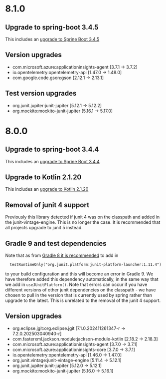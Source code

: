 # 8.1.0

## Upgrade to spring-boot 3.4.5

This includes an [upgrade to Sprine Boot 3.4.5](https://github.com/spring-projects/spring-boot/releases/tag/v3.4.5)

## Version upgrades
 - com.microsoft.azure:applicationinsights-agent [3.7.1 -> 3.7.2]
 - io.opentelemetry:opentelemetry-api [1.47.0 -> 1.48.0]
 - com.google.code.gson:gson [2.12.1 -> 2.13.1]

## Test version upgrades
 - org.junit.jupiter:junit-jupiter [5.12.1 -> 5.12.2]
 - org.mockito:mockito-junit-jupiter [5.16.1 -> 5.17.0]

# 8.0.0

## Upgrade to spring-boot 3.4.4

This includes an [upgrade to Sprine Boot 3.4.4](https://github.com/spring-projects/spring-boot/releases/tag/v3.4.4)

## Upgrade to Kotlin 2.1.20

This includes an [upgrade to Kotlin 2.1.20](https://github.com/JetBrains/kotlin/releases/tag/v2.1.20/)

## Removal of junit 4 support

Previously this library detected if junit 4 was on the classpath and added in the junit-vintage-engine. This is no
longer the case.
It is recommended that all projects upgrade to junit 5 instead.

## Gradle 9 and test dependencies

Note that as
from [Gradle 8 it is recommended](https://docs.gradle.org/8.2.1/userguide/upgrading_version_8.html#test_framework_implementation_dependencies)
to add in

```
  testRuntimeOnly("org.junit.platform:junit-platform-launcher:1.11.4")
```

to your build configuration and this will become an error in Gradle 9.
We have therefore added this dependency automatically, in the same way that we add in `useJUnitPlatform()`. Note that
errors can occur if you have different versions of other junit dependencies on the classpath - we have chosen to pull
in the version that is currently used by spring rather than upgrade to the latest.
This is unrelated to the removal of the junit 4 support.

## Version upgrades

- org.eclipse.jgit:org.eclipse.jgit [7.1.0.202411261347-r -> 7.2.0.202503040940-r]
- com.fasterxml.jackson.module:jackson-module-kotlin [2.18.2 -> 2.18.3]
- com.microsoft.azure:applicationinsights-agent [3.7.0 -> 3.7.1]
- com.microsoft.azure:applicationinsights-core [3.7.0 -> 3.7.1]
- io.opentelemetry:opentelemetry-api [1.46.0 -> 1.47.0]
- org.junit.vintage:junit-vintage-engine [5.11.4 -> 5.12.1]
- org.junit.jupiter:junit-jupiter [5.12.0 -> 5.12.1]
- org.mockito:mockito-junit-jupiter [5.16.0 -> 5.16.1]
